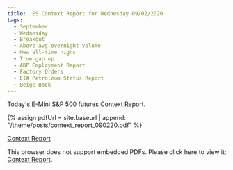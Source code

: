 ```yaml
---
title:  ES Context Report for Wednesday 09/02/2020
tags:
  - September
  - Wednesday
  - Breakout
  - Above avg overnight volume
  - New all-time highs
  - True gap up
  - ADP Employment Report
  - Factory Orders
  - EIA Petroleum Status Report
  - Beige Book
---
```


Today's E-Mini S&P 500 futures Context Report.

{% assign pdfUrl = site.baseurl | append: "/theme/posts/context_report_090220.pdf" %}

<a href="{{pdfUrl}}">Context Report</a>

<object data="{{pdfUrl}}" type="application/pdf" width="700px" height="700px">
    <p>This browser does not support embedded PDFs. Please click here to view it: <a href="{{pdfUrl}}">Context Report</a>.</p>
</object>

